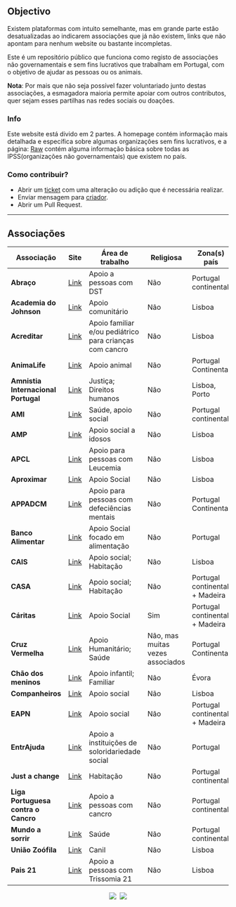 ## Objectivo

Existem plataformas com intuito semelhante, mas em grande parte estão desatualizadas ao indicarem associações que já não existem, links que não apontam para nenhum website ou bastante incompletas.

Este é um repositório público que funciona como registo de associações não governamentais e sem fins lucrativos que trabalham em Portugal, com o objetivo de ajudar as pessoas ou os animais.

**Nota**: Por mais que não seja possível fazer voluntariado junto destas associações, a esmagadora maioria permite apoiar com outros contributos, quer sejam esses partilhas nas redes sociais ou doações.

### Info

Este website está divido em 2 partes. A homepage contém informação mais detalhada e específica sobre algumas organizações sem fins lucrativos, e a página: [Raw](ongportugal.com/raw_ongs) contém alguma informação básica sobre todas as IPSS(organizações não governamentais) que existem no país.

### Como contribuir?

- Abrir um [ticket](https://github.com/ElMassas/community-work/issues) com uma alteração ou adição que é necessária realizar.
- Enviar mensagem para [criador](https://www.instagram.com/el.massas/).
- Abrir um Pull Request.

---

## Associações

| Associação | Site | Área de trabalho |  Religiosa | Zona(s) país
|------|--------|---------|---------| ---------|
| **Abraço** | [Link](https://www.academiadojohnson.com/como-ajudar) | Apoio a pessoas com DST | Não | Portugal continental
| **Academia do Johnson** | [Link](https://www.academiadojohnson.com/como-ajudar) | Apoio comunitário | Não | Lisboa
| **Acreditar** | [Link](https://www.acreditar.org.pt/pt/base1/26) | Apoio familiar e/ou pediátrico para crianças com cancro | Não | Lisboa
| **AnimaLife** | [Link](https://animalife.pt/pt/voluntario/) | Apoio animal | Não | Portugal Continental
| **Amnistia Internacional Portugal** | [Link](https://www.amnistia.pt/tornar-me-ativista-ou-voluntario/) | Justiça; Direitos humanos | Não | Lisboa, Porto
| **AMI** | [Link](https://ami.org.pt/como-ajudar/) | Saúde, apoio social | Não | Portugal continental
| **AMP** | [Link](https://mpmv.pt/como-ajudar/voluntariado/) | Apoio social a idosos | Não | Lisboa
| **APCL** | [Link](https://www.apcl.pt/pt/como-ajudar/seja-voluntario-da-apcl) | Apoio para pessoas com Leucemia | Não | Lisboa
| **Aproximar** | [Link](https://www.aproximar.pt/voluntariado-aproximar.html) | Apoio Social | Não | Lisboa
| **APPADCM** | [Link](https://appacdm-lisboa.pt/ser-voluntario/) | Apoio para pessoas com defeciências mentais | Não | Portugal Continental
| **Banco Alimentar** | [Link](https://www.bancoalimentar.pt/quero-ser-voluntario/) | Apoio Social focado em alimentação | Não | Portugal
|**CAIS** | [Link](https://www.cais.pt/voluntarios/) | Apoio social; Habitação | Não | Lisboa
|**CASA** | [Link](https://casa-apoioaosemabrigo.org/) | Apoio social; Habitação | Não | Portugal continental + Madeira
|**Cáritas** | [Link](https://caritas.pt/voluntariado/) | Apoio Social | Sim | Portugal continental + Madeira
| **Cruz Vermelha** | [Link](https://www.cruzvermelha.pt/voluntariado.html) | Apoio Humanitário; Saúde | Não, mas muitas vezes associados | Portugal Continental
| **Chão dos meninos** | [Link](https://www.chaodosmeninos.pt/areas-de-apoio-e-atividades/) | Apoio infantil; Familiar | Não | Évora
| **Companheiros** | [Link](https://companheiro.org/wp/voluntariado/) | Apoio social | Não | Lisboa
| **EAPN** | [Link](https://www.eapn.pt/quem-somos/voluntariado/) | Apoio social | Não | Portugal continental + Madeira
| **EntrAjuda** | [Link](https://www.entrajuda.pt/) | Apoio a instituições de soloridariedade social | Não | Portugal 
| **Just a change** | [Link](https://justachange.pt/en/volunteers/) | Habitação | Não | Portugal continental
| **Liga Portuguesa contra o Cancro** | [Link](https://www.ligacontracancro.pt/como-voluntario/) | Apoio a pessoas com cancro | Não | Portugal continental
| **Mundo a sorrir** | [Link](https://www.mundoasorrir.org/pt/voluntarios) | Saúde | Não | Portugal continental
| **União Zoófila** | [Link](https://www.uniaozoofila.org/en/ajudar/) | Canil | Não | Lisboa
| **Pais 21** | [Link](https://pais21.pt/) | Apoio a pessoas com Trissomia 21 | Não | Lisboa


<!-- Socials -->
<p align="center">
  <kbd>
  <a href="https://github.com/Tiny-Brother/portuguese-NGOs" title="Code repo"><img src="https://img.shields.io/badge/github-%23121011.svg?style=for-the-badge&logo=github&logoColor=white" /></a>
  <a href="https://ko-fi.com/elmassas" title="Ko-fi elmassas"><img src="https://img.shields.io/badge/Ko--fi-F16061?style=for-the-badge&logo=ko-fi&logoColor=white" /></a>
  </kbd>
</p>
